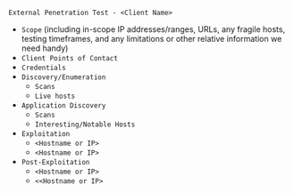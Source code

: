 `External Penetration Test - <Client Name>`

- `Scope` (including in-scope IP addresses/ranges, URLs, any fragile hosts, testing timeframes, and any limitations or other relative information we need handy)
- `Client Points of Contact`
- `Credentials`
- `Discovery/Enumeration`
    - `Scans`
    - `Live hosts`
- `Application Discovery`
    - `Scans`
    - `Interesting/Notable Hosts`
- `Exploitation`
    - `<Hostname or IP>`
    - `<Hostname or IP>`
- `Post-Exploitation`
    - `<Hostname or IP>`
    - `<<Hostname or IP>`